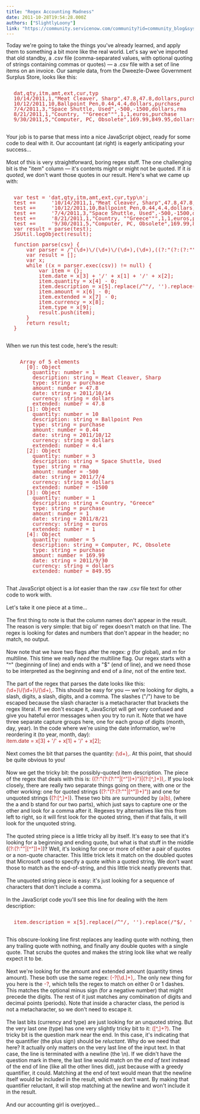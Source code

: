 ```yaml
---
title: "Regex Accounting Madness"
date: 2011-10-28T19:54:28.000Z
authors: ["SlightlyLoony"]
link: "https://community.servicenow.com/community?id=community_blog&sys_id=91bd6aa9dbd0dbc01dcaf3231f961981"
---
```

<p><span class="asset-asset_lightbox-Small asset-align-right"><a href="/files/SlightlyLoony/accounting_girl.jpg" rel="lightbox"><img rel="lightbox" src="http://community.service-now.com/files/imagecache/Small/SlightlyLoony/accounting_girl.jpg" alt="" title="" class="imagecache imagecache-Small" /></a></span>Today we're going to take the things you've already learned, and apply them to something a bit more like the real world. Let's say we've imported that old standby, a .csv file (comma-separated values, with optional quoting of strings containing commas or quotes) — a .csv file with a set of line items on an invoice. Our sample data, from the Dweezle-Dwee Government Surplus Store, looks like this:<br /><pre style="margin-left:20px;line-height:1;color:FireBrick;"><br />dat,qty,itm,amt,ext,cur,typ<br />10/14/2011,1,"Meat Cleaver, Sharp",47.8,47.8,dollars,purchase<br />10/12/2011,10,Ballpoint Pen,0.44,4.4,dollars,purchase<br />7/4/2011,3,"Space Shuttle, Used",-500,-1500,dollars,rma<br />8/21/2011,1,"Country, ""Greece""",1,1,euros,purchase<br />9/30/2011,5,"Computer, PC, Obsolete",169.99,849.95,dollars,purchase<br /></pre><br />Your job is to parse that mess into a nice JavaScript object, ready for some code to deal with it. Our accountant (at right) is eagerly anticipating your success...<br /><!--break--><br />Most of this is very straightforward, boring regex stuff. The one challenging bit is the "item" column — it's contents might or might not be quoted. If it <i>is quoted</i>, we don't want those quotes in our result. Here's what we came up with:<br /><pre style="margin-left:20px;line-height:1;color:FireBrick;"><br />var test = 'dat,qty,itm,amt,ext,cur,typ\n';<br />test +=     '10/14/2011,1,"Meat Cleaver, Sharp",47.8,47.8,dollars,purchase\n';<br />test +=     '10/12/2011,10,Ballpoint Pen,0.44,4.4,dollars,purchase\n';<br />test +=     '7/4/2011,3,"Space Shuttle, Used",-500,-1500,dollars,rma\n';<br />test +=     '8/21/2011,1,"Country, ""Greece""",1,1,euros,purchase\n';<br />test +=     '9/30/2011,5,"Computer, PC, Obsolete",169.99,849.95,dollars,purchase\n';<br />var result = parse(test);<br />JSUtil.logObject(result);<br /><br />function parse(csv) {<br />    var parser = /^(\d+)\/(\d+)\/(\d+),(\d+),((?:"(?:(?:""|[^"])+)")|(?:[^,]+)),(-?[\d.]+),(-?[\d.]+),([^,]+),([^,]+?)$/gm;<br />    var result = [];<br />    var x;<br />    while ((x = parser.exec(csv)) != null) {<br />        var item = {};<br />        item.date = x[3] + '/' + x[1] + '/' + x[2];<br />        item.quantity = x[4] - 0;<br />        item.description = x[5].replace(/^"/, '').replace(/"$/, '').replace(/""/g,'"');<br />        item.amount = x[6] - 0;<br />        item.extended = x[7] - 0;<br />        item.currency = x[8];<br />        item.type = x[9];<br />        result.push(item);<br />    }<br />    return result;<br />}</pre><br />When we run this test code, here's the result:<br /><pre style="margin-left:20px;line-height:1;color:FireBrick;"><br />  Array of 5 elements<br />    [0]: Object<br />      quantity: number = 1<br />      description: string = Meat Cleaver, Sharp<br />      type: string = purchase<br />      amount: number = 47.8<br />      date: string = 2011/10/14<br />      currency: string = dollars<br />      extended: number = 47.8<br />    [1]: Object<br />      quantity: number = 10<br />      description: string = Ballpoint Pen<br />      type: string = purchase<br />      amount: number = 0.44<br />      date: string = 2011/10/12<br />      currency: string = dollars<br />      extended: number = 4.4<br />    [2]: Object<br />      quantity: number = 3<br />      description: string = Space Shuttle, Used<br />      type: string = rma<br />      amount: number = -500<br />      date: string = 2011/7/4<br />      currency: string = dollars<br />      extended: number = -1500<br />    [3]: Object<br />      quantity: number = 1<br />      description: string = Country, "Greece"<br />      type: string = purchase<br />      amount: number = 1<br />      date: string = 2011/8/21<br />      currency: string = euros<br />      extended: number = 1<br />    [4]: Object<br />      quantity: number = 5<br />      description: string = Computer, PC, Obsolete<br />      type: string = purchase<br />      amount: number = 169.99<br />      date: string = 2011/9/30<br />      currency: string = dollars<br />      extended: number = 849.95<br /></pre><br />That JavaScript object is a <i>lot</i> easier than the raw .csv file text for other code to work with.<br /><br />Let's take it one piece at a time...<br /><br />The first thing to note is that the column names don't appear in the result. The reason is very simple: that big ol' regex doesn't match on that line. The regex is looking for dates and numbers that don't appear in the header; no match, no output.<br /><br />Now note that we have two flags after the regex: <i>g</i> (for global), and <i>m</i> for multiline. This time we really <i>need</i> the multiline flag. Our regex starts with a "^" (beginning of line) and ends with a "$" (end of line), and we need those to be interpreted as the beginning and end of a <i>line</i>, not of the entire text.<br /><br />The part of the regex that parses the date looks like this: <span style="font-family=Courier;color:FireBrick;">(\d+)\/(\d+)\/(\d+),</span>. This should be easy for you — we're looking for digits, a slash, digits, a slash, digits, and a comma. The slashes ("/") have to be escaped because the slash character is a metacharacter that brackets the regex literal. If we don't escape it, JavaScript will get very confused and give you hateful error messages when you try to run it. Note that we have three separate capture groups here, one for each group of digits (month, day, year). In the code where we're using the date information, we're reordering it (to year, month, day): <br /><span style="font-family=Courier;color:FireBrick;">item.date = x[3] + '/' + x[1] + '/' + x[2];</span><br /><br />Next comes the bit that parses the quantity: <span style="font-family=Courier;color:FireBrick;">(\d+),</span>. At this point, that should be quite obvious to you!<br /><br />Now we get the tricky bit: the possibly-quoted item description. The piece of the regex that deals with this is: <span style="font-family=Courier;color:FireBrick;">((?:"(?:(?:""|[^"])+)")|(?:[^,]+)),</span>. If you look closely, there are really two separate things going on there, with one or the other working: one for quoted strings (<span style="font-family=Courier;color:FireBrick;">(?:"(?:(?:""|[^"])+)")</span>) and one for unquoted strings (<span style="font-family=Courier;color:FireBrick;">(?:[^,]+)</span>). These two bits are surrounded by <span style="font-family=Courier;color:FireBrick;">(a|b),</span> (where the a and b stand for our two parts), which just says to capture one or the other and look for a comma after it. Regexes try alternatives like this from left to right, so it will first look for the quoted string, then if that fails, it will look for the unquoted string. <br /><br />The quoted string piece is a little tricky all by itself. It's easy to see that it's looking for a beginning and ending quote, but what is that stuff in the middle (<span style="font-family=Courier;color:FireBrick;">(?:(?:""|[^"])+)</span>)? Well, it's looking for one or more of either a pair of quotes or a non-quote character. This little trick lets it match on the doubled quotes that Microsoft used to specify a quote <i>within</i> a quoted string. We don't want those to match as the end-of-string, and this little trick neatly prevents that.<br /><br />The unquoted string piece is easy: it's just looking for a sequence of characters that don't include a comma.<br /><br />In the JavaScript code you'll see this line for dealing with the item description:<br /><pre style="margin-left:20px;line-height:1;color:FireBrick;"><br />item.description = x[5].replace(/^"/, '').replace(/"$/, '').replace(/""/g,'"');<br /></pre><br />This obscure-looking line first replaces any leading quote with nothing, then any trailing quote with nothing, and finally any double quotes with a single quote. That scrubs the quotes and makes the string look like what we really expect it to be.<br /><br />Next we're looking for the amount and extended amount (quantity times amount). These both use the same regex: <span style="font-family=Courier;color:FireBrick;">(-?[\d.]+),</span>. The only new thing for you here is the <span style="font-family=Courier;color:FireBrick;">-?</span>, which tells the regex to match on either 0 or 1 dashes. This matches the optional minus sign (for a negative number) that might precede the digits. The rest of it just matches any combination of digits and decimal points (periods). Note that inside a character class, the period is not a metacharacter, so we don't need to escape it.<br /><br />The last bits (currency and type) are just looking for an unquoted string. But the very last one (type) has one very slightly tricky bit to it: <span style="font-family=Courier;color:FireBrick;">([^,]+?)</span>. The tricky bit is the question mark near the end. In this case, it's indicating that the quantifier (the plus sign) should be <i>reluctant</i>. Why do we need that here? It actually only matters on the very last line of the input text. In that case, the line is terminated with a newline (the \n). If we didn't have the question mark in there, the last line would match on the <i>end of text</i> instead of the end of line (like all the other lines did), just because with a greedy quantifier, it could. Matching at the end of text would mean that the newline itself would be included in the result, which we don't want. By making that quantifier reluctant, it will stop matching at the newline and won't include it in the result.<br /><br />And our accounting girl is overjoyed...</p>